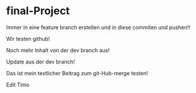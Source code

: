 # final-Project

Immer in eine feature branch erstellen und in diese commiten und pushen!!

Wir testen github!

Noch mehr Inhalt von der dev branch aus!

Update aus der dev branch!





Das ist mein textlicher Beitrag zum git-Hub-merge testen!

Edit Timo